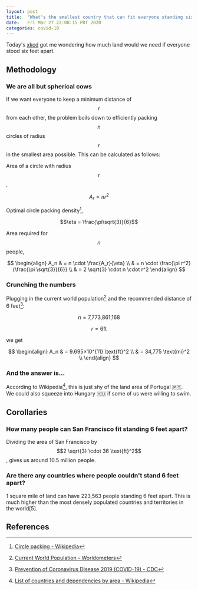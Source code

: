```yaml
---
layout: post
title:  "What's the smallest country that can fit everyone standing six feet apart?"
date:   Fri Mar 27 22:08:15 PDT 2020
categories: covid-19
---
```

Today's [xkcd](https://xkcd.com/2286/) got me wondering how much land would we
need if everyone stood six feet apart.

## Methodology

### We are all but spherical cows

If we want everyone to keep a minimum distance of $$r$$ from each other, the
problem boils down to efficiently packing $$n$$ circles of radius $$r$$ in the
smallest area possible. This can be calculated as follows:

Area of a circle with radius $$r$$,

$$A_r = \pi r^2 $$

Optimal circle packing density[^1],

$$\eta  = \frac{\pi\sqrt{3}}{6}$$

Area required for $$n$$ people,

$$
\begin{align}
    A_n & = n \cdot \frac{A_r}{\eta} \\
        & = n \cdot \frac{\pi r^2}{\frac{\pi \sqrt{3}}{6}} \\
        & = 2 \sqrt{3} \cdot n \cdot r^2
\end{align}
$$

### Crunching the numbers

Plugging in the current world population[^2] and the recommended distance of 6 feet[^3]:

$$ n = \text{7,773,861,168} $$

$$ r = 6\text{ft} $$

we get

$$
\begin{align}
    A_n & = 9.695×10^{11} \text{ft}^2 \\
        & = 34,775 \text{mi}^2 \\
\end{align}
$$

### And the answer is...

According to Wikipedia[^4], this is just shy of the land area of Portugal 🇵🇹.
We could also squeeze into Hungary 🇭🇺 if some of us were willing to swim.

## Corollaries

### How many people can San Francisco fit standing 6 feet apart?

Dividing the area of San Francisco by $$2 \sqrt{3} \cdot 36 \text{ft}^2$$, gives
us around 10.5 million people.

### Are there any countries where people couldn't stand 6 feet apart?

1 square mile of land can have 223,563 people standing 6 feet apart. This is
much higher than the most densely populated countries and territories in the
world[5].

## References

[^1]: [Circle packing - Wikipedia](https://en.wikipedia.org/wiki/Circle_packing)
[^2]: [Current World Population - Worldometers](https://www.worldometers.info/world-population/)
[^3]: [Prevention of Coronavirus Disease 2019 (COVID-19) - CDC](https://www.cdc.gov/coronavirus/2019-ncov/prepare/prevention.html)
[^4]: [List of countries and dependencies by area - Wikipedia](https://en.wikipedia.org/wiki/List_of_countries_and_dependencies_by_area)
[^5]: [List of countries and dependencies by population density - Wikipedia](https://en.wikipedia.org/wiki/List_of_countries_and_dependencies_by_population_density)